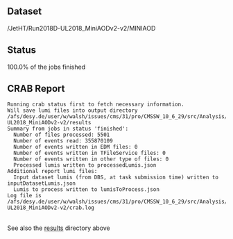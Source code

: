 ## Dataset 
/JetHT/Run2018D-UL2018_MiniAODv2-v2/MINIAOD
## Status 
100.0% of the jobs finished
## CRAB Report 
```
Running crab status first to fetch necessary information.
Will save lumi files into output directory /afs/desy.de/user/w/walsh/issues/cms/31/pro/CMSSW_10_6_29/src/Analysis/Ntuplizer/test/crab_projects_JetHT_UL2018/crab_JetHT_Run2018D-UL2018_MiniAODv2-v2/results
Summary from jobs in status 'finished':
  Number of files processed: 5501
  Number of events read: 355870109
  Number of events written in EDM files: 0
  Number of events written in TFileService files: 0
  Number of events written in other type of files: 0
  Processed lumis written to processedLumis.json
Additional report lumi files:
  Input dataset lumis (from DBS, at task submission time) written to inputDatasetLumis.json
  Lumis to process written to lumisToProcess.json
Log file is /afs/desy.de/user/w/walsh/issues/cms/31/pro/CMSSW_10_6_29/src/Analysis/Ntuplizer/test/crab_projects_JetHT_UL2018/crab_JetHT_Run2018D-UL2018_MiniAODv2-v2/crab.log
```
<br>See also the [results](results) directory above<br>
